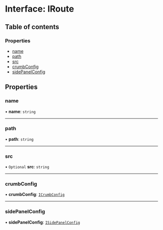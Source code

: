 # Interface: IRoute

## Table of contents

### Properties

- [name](IRoute.md#name)
- [path](IRoute.md#path)
- [src](IRoute.md#src)
- [crumbConfig](IRoute.md#crumbconfig)
- [sidePanelConfig](IRoute.md#sidepanelconfig)

## Properties

### name

• **name**: `string`

___

### path

• **path**: `string`

___

### src

• `Optional` **src**: `string`

___

### crumbConfig

• **crumbConfig**: [`ICrumbConfig`](ICrumbConfig.md)

___

### sidePanelConfig

• **sidePanelConfig**: [`ISidePanelConfig`](ISidePanelConfig.md)
